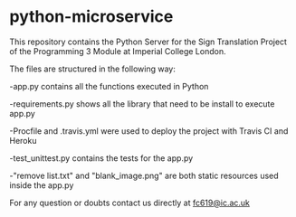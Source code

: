 # python-microservice

This repository contains the Python Server for the Sign Translation Project of the Programming 3 Module at Imperial College London.

The files are structured in the following way: 

  -app.py contains all the functions executed in Python
  
  -requirements.py shows all the library that need to be install to execute app.py
  
  -Procfile and .travis.yml were used to deploy the project with Travis CI and Heroku
  
  -test_unittest.py contains the tests for the app.py
  
  -"remove list.txt" and "blank_image.png" are both static resources used inside the app.py
  
  
 For any question or doubts contact us directly at fc619@ic.ac.uk
